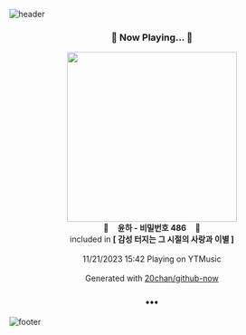 ![header](https://capsule-render.vercel.app/api?type=wave&height=170&section=header&fontColor=090707&fontAlignX=45&fontAlignY=65&fontSize=100)

<h3 align="center">🎵 Now Playing... 🎵</h3>
<p align="center">
  <a href="https://music.youtube.com/watch?v=EGpDMibvmqY">
    <img width="300" src="https://lh3.googleusercontent.com/PBQ6C4mRMVAEn6y8tTbxCUwzyOjSXtW-E71YpwRFWNhWYtgusk_Z_rTcWO9lLVPtqF65AueLJqrS2kMQ">
  </a>
  <br>
  🎵&nbsp&nbsp&nbsp <b>윤하 - 비밀번호 486</b> &nbsp&nbsp&nbsp🎵
  <br>
  included in <b>[ 감성 터지는 그 시절의 사랑과 이별 ]</b>
  
  <br />
  <br />
  11/21/2023 15:42 Playing on YTMusic
  <br />
  <br />
  Generated with <a href="https://github.com/20chan/github-now">20chan/github-now</a>
</p>

<h3 align="center">•••</h3>

![footer](https://capsule-render.vercel.app/api?type=wave&height=150&section=footer)
